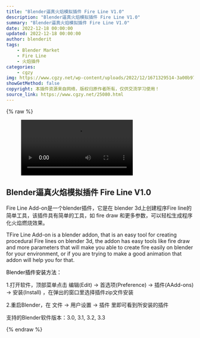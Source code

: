 ```yaml
---
title: "Blender逼真火焰模拟插件 Fire Line V1.0"
description: "Blender逼真火焰模拟插件 Fire Line V1.0"
summary: "Blender逼真火焰模拟插件 Fire Line V1.0"
date: 2022-12-18 00:00:00
updated: 2022-12-18 00:00:00
author: blenderit
tags: 
    - Blender Market
    - Fire Line
    - 火焰插件
categories:
    - cgzy
img: https://www.cgzy.net/wp-content/uploads/2022/12/1671329514-3a00b973841276b.jpg
showGetMethod: false
copyright: 本插件资源来自网络，版权归原作者所有，仅供交流学习使用！
source_link: https://www.cgzy.net/25080.html
---
```


{% raw %}
<figure class="wp-block-video aligncenter"><video controls src="https://cloud.video.taobao.com/play/u/717183932/p/1/e/6/t/1/391275733926.mp4"></video></figure><div class="wp-block-pandastudio-title"><div class="title_style_01"><h2 id="h2-0">Blender逼真火焰模拟插件 Fire Line V1.0</h2></div></div><p class="is-style-text-indent-2em">Fire Line Add-on是一个blender插件，它是在 blender 3d上创建程序Fire line的简单工具，该插件具有简单的工具，如 fire draw 和更多参数，可以轻松生成程序化火焰燃烧效果。</p><p>TFire Line Add-on is a blender addon, that is an easy tool for creating procedural Fire lines on blender 3d, the addon has easy tools like fire draw and more parameters that will make you able to create fire easily on blender for your environment, or if you are trying to make a good animation that addon will help you for that.</p><p><mark style="background-color:rgba(0, 0, 0, 0)" class="has-inline-color has-vivid-red-color">Blender插件安装方法：</mark></p><p>1.打开软件，顶部菜单点击 编辑(Edit) → 首选项(Preference) → 插件(AAdd-ons) → 安装(Install) ，在弹出的窗口里选择插件zip文件安装</p><p>2.重启Blender，在 文件 → 用户设置 → 插件 里即可看到所安装的插件</p><div class="wp-block-pandastudio-tips"><div class="tip success "><p>支持的Blender软件版本：3.0, 3.1, 3.2, 3.3</p>
</div></div>
<div style="display: none">cgzy</div>
{% endraw %}